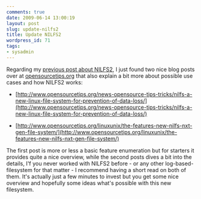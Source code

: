 ```yaml
---
comments: true
date: 2009-06-14 13:00:19
layout: post
slug: update-nilfs2
title: Update NILFS2
wordpress_id: 71
tags:
- sysadmin
---
```


Regarding my [previous post about NILFS2](http://serverhorror.wordpress.com/2009/06/08/howto-nilfs2/), I just found two nice blog posts over at [opensourcetips.org](http://opensourcetips.org) that also explain a bit more about possible use cases and how NILFS2 works:



	
  * [http://www.opensourcetips.org/news-opensource-tips-tricks/nilfs-a-new-linux-file-system-for-prevention-of-data-loss/](http://www.opensourcetips.org/news-opensource-tips-tricks/nilfs-a-new-linux-file-system-for-prevention-of-data-loss/)

	
  * [http://www.opensourcetips.org/linuxunix/the-features-new-nilfs-nxt-gen-file-system/](http://www.opensourcetips.org/linuxunix/the-features-new-nilfs-nxt-gen-file-system/)


The first post is more or less a basic feature enumeration but for starters it provides quite a nice overview, while the second posts dives a bit into the details, I'f you never worked with NILFS2 before - or any other log-based-filesystem for that matter - I recommend having a short read on both of them. It's actually just a few minutes to invest but you get some nice overview and hopefully some ideas what's possible with this new filesystem.
